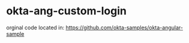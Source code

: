 # okta-ang-custom-login

orginal code located in: https://github.com/okta-samples/okta-angular-sample
